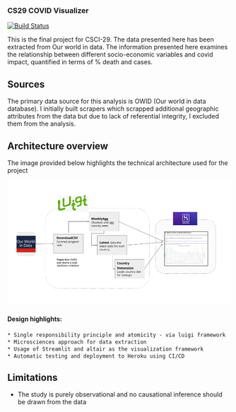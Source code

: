 ### CS29 COVID Visualizer
[![Build Status](https://travis-ci.com/lekshmisanthosh-chill/2021-sp-final-project-lekshmisanthosh-chill.svg?branch=main)](https://travis-ci.com/lekshmisanthosh-chill/2021-sp-final-project-lekshmisanthosh-chill)


This is the final project for CSCI-29. The data presented here has been extracted from Our world in data.
The information presented here examines the relationship between different socio-economic variables and covid impact, 
quantified in terms of % death and cases.

## Sources

The primary data source for this analysis is OWID (Our world in data database).
I initially built scrapers which scrapped additional geographic attributes from the data but due to lack of referential integrity, I excluded them from the analysis.

## Architecture overview

The image provided below highlights the technical architecture used for the project

![](images/arch_overview.png)

#### Design highlights:
    * Single responsibility principle and atomicity - via luigi framework
    * Microsciences approach for data extraction
    * Usage of Streamlit and altair as the visualization framework
    * Automatic testing and deployment to Heroku using CI/CD
    
## Limitations
- The study is purely observational and no causational inference should be drawn from the data

    

